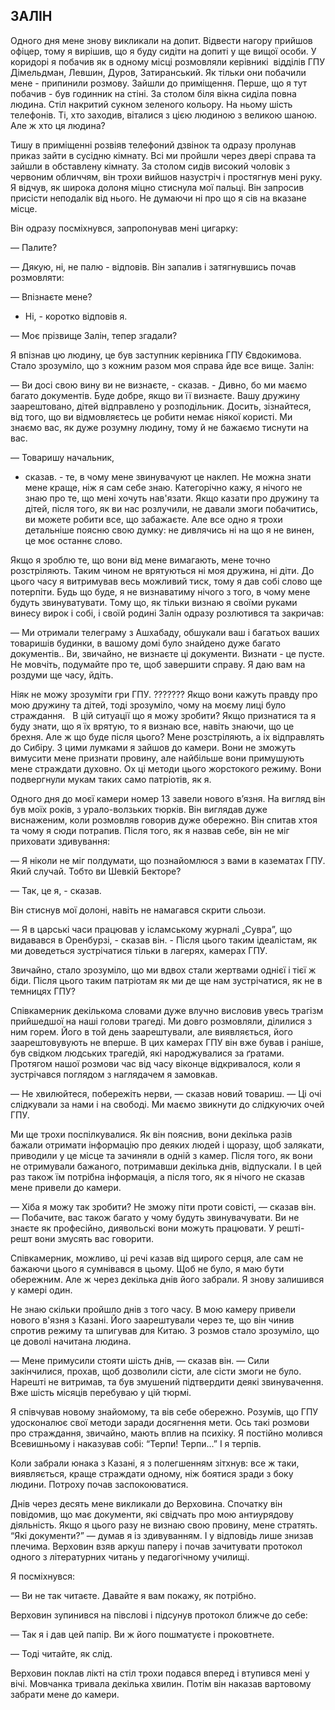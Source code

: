 ## ЗАЛІН

Одного дня мене знову викликали на допит.
Відвести нагору прийшов офіцер, тому я вирішив, що я буду сидіти на допиті у ще вищої особи.
У коридорі я побачив як в одному місці розмовляли керівникі  відділів ГПУ Дімельдман, Левшин, Дуров, Затиранський.
Як тільки они побачили мене - припинили розмову.
Зайшли до приміщення.
Перше, що я тут побачив - був годинник на стіні.
За столом біля вікна сиділа повна людина.
Стіл накритий сукном зеленого кольору.
На ньому шість телефонів.
Ті, хто заходив, віталися з цією людиною з великою шаною.
Але ж хто ця людина?

Тишу в приміщенні розвіяв телефоний дзвінок та одразу пролунав приказ зайти в сусідню кімнату.
Всі ми пройшли через двері справа та зайшли в обставлену кімнату.
За столом сидів високий чоловік з червоним обличчям, він трохи вийшов назустріч і простягнув мені руку.
Я відчув, як широка долоня міцно стиснула мої пальці.
Він запросив присісти неподалік від нього.
Не думаючи ні про що я сів на вказане місце.

Він одразу посміхнувся, запропонував мені цигарку:

— Палите?

— Дякую, ні, не палю - відповів.
Він запалив і затягнувшись почав розмовляти:

— Впізнаєте мене?

- Ні, - коротко відповів я.

— Моє прізвище Залін, тепер згадали?

Я впізнав цю людину, це був заступник керівника ГПУ Євдокимова.
Стало зрозуміло, що з кожним разом моя справа йде все вище.
Залін:

— Ви досі свою вину ви не визнаєте, - сказав. - Дивно, бо ми маємо багато документів.
Буде добре, якщо ви її визнаєте.
Вашу дружину заарештовано, дітей відправлено у розподільник.
Досить, зізнайтеся, від того, що ви відмовляєтесь це робити немає ніякої користі.
Ми знаємо вас, як дуже розумну людину, тому й не бажаємо тиснути на вас.

— Товаришу начальник,

- сказав. - те, в чому мене звинувачуют це наклеп.
Не можна знати мене краще, ніж я сам себе знаю.
Категорічно кажу, я нічого не знаю про те, що мені хочуть нав'язати.
Якщо казати про дружину та дітей, після того, як ви нас розлучили, не давали змоги побачитись, ви можете робити все, що забажаєте.
Але все одно я трохи детальніше поясню свою думку: не дивлячись ні на що я не винен, це моє останнє слово.

Якщо я зроблю те, що вони від мене вимагають, мене точно розстріляють.
Таким чином не врятуються ні моя дружина, ні діти.
До цього часу я витримував весь можливий тиск, тому я дав собі слово ще потерпіти.
Будь що буде, я не визнаватиму нічого з того, в чому мене будуть звинуватувати.
Тому що, як тільки визнаю я своїми руками винесу вирок і собі, і своїй родині
Залін одразу розлютився та закричав:

— Ми отримали телеграму з Ашхабаду, обшукали ваш і багатьох ваших товаришів будинки, в вашому домі було знайдено дуже багато документів..
Ви, звичайно, не визнаєте ці документи.
Визнати - це пусте.
Не мовчіть, подумайте про те, щоб завершити справу.
Я даю вам на роздуми ще часу, йдіть.

Ніяк не можу зрозуміти гри ГПУ.
??????? Якщо вони кажуть правду про мою дружину та дітей, тоді зрозуміло, чому на моєму лиці було страждання.  
В цій ситуації що я можу зробити?
Якщо признатися та я буду знати, що я їх врятую, то я визнаю все, навіть знаючи, що це брехня.
Але ж що буде після цього?
Мене розстріляють, а іх відправлять до Сибіру.
З цими лумками я зайшов до камери.
Вони не зможуть вимусити мене признати провину, але найбільше вони примушують мене страждати духовно.
Ох ці методи цього жорстокого режиму.
Вони подвергнули мукам таких само патріотів, як я.

Одного дня до моєї камери номер 13 завели нового в’язня.
На вигляд він був моїх років, з урало-волзьких тюрків.
Він виглядав дуже виснаженим, коли розмовляв говорив дуже обережно.
Він спитав хтоя та чому я сюди потрапив.
Після того, як я назвав себе, він не міг приховати здивування:

— Я ніколи не міг полдумати, що познайомлюся з вами в казематах ГПУ.
Який случай.
Тобто ви Шевкій Бекторе?

— Так, це я, - сказав.

Він стиснув мої долоні, навіть не намагався скрити сльози.

— Я в царські часи працював у ісламському журналі „Сувра”, що видавався в Оренбурзі, - сказав він. - Після цього таким ідеалістам, як ми доведеться зустрічатися тільки в лагерях, камерах ГПУ.

Звичайно, стало зрозуміло, що ми вдвох стали жертвами однієї і тієї ж біди.
Після цього таким патріотам як ми де ще нам зустрічатися, як не в темницях ГПУ?

Співкамерник декількома словами дуже влучно висловив увесь трагізм прийшедшої на наші голови трагеді.
Ми довго розмовляли, ділилися з ним горем.
Його в той день заарештували, але виявляється, його заарештовувують не вперше.
В цих камерах ГПУ він вже бував і раніше, був свідком людських трагедій, які народжувалися за ґратами.
Протягом нашої розмови час від часу віконце відкривалося, коли я зустрічався поглядом з наглядачем я замовкав.

— Не хвилюйтеся, побережіть нерви, — сказав новий товариш. — Ці очі слідкували за нами і на свободі.
Ми маємо звикнути до слідкуючих очей ГПУ.

Ми ще трохи поспілкувалися.
Як він пояснив, вони декілька разів бажали отримати інформацію про деяких людей і щоразу, щоб залякати, приводили у це місце та зачиняли в одній з камер.
Після того, як вони не отримували бажаного, потримавши декілька днів, відпускали.
І в цей раз також їм потрібна інформація, а після того, як я нічого не сказав мене привели до камери.

— Хіба я можу так зробити?
Не зможу піти проти совісті, — сказав він. — Побачите, вас також багато у чому будуть звинувачувати.
Ви не знаєте як професійно, диявольскі вони можуть працювати.
У решті-решт вони змусять вас говорити.

Співкамерник, можливо, ці речі казав від щирого серця, але сам не бажаючи цього я сумнівався в цьому.
Щоб не було, я маю бути обережним.
Але ж через декілька днів його забрали.
Я знову залишився у камері один.

Не знаю скільки пройшло днів з того часу.
В мою камеру привели нового в'язня з Казані.
Його заарештували через те, що він чинив спротив режиму та шпигував для Китаю.
З розмов стало зрозуміло, що це доволі начитана людина.

— Мене примусили стояти шість днів, — сказав він. — Сили закінчилися, прохав, щоб дозволили сісти, але сісти змоги не було.
Нарешті не витримав, та був змушений підтвердити деякі звинувачення.
Вже шість місяців перебуваю у цій тюрмі.

Я співчував новому знайомому, та вів себе обережно.
Розумів, що ГПУ удосконалює свої методи заради досягнення мети.
Ось такі розмови про страждання, звичайно, мають вплив на психіку.
Я постійно молився Всевишньому і наказував собі: “Терпи!
Терпи...” І я терпів.

Коли забрали юнака з Казані, я з полегшенням зітхнув: все ж таки, виявляється, краще страждати одному, ніж боятися зради з боку людини.
Потроху почав заспокоюватися.

Днів через десять мене викликали до Верховина.
Спочатку він повідомив, що має документи, які свідчать про мою антиурядову діяльність.
Якщо я цього разу не визнаю свою провину, мене стратять. “Які документи?” — думав я із здивуванням.
І у відповідь лише знизав плечима.
Верховин взяв аркуш паперу і почав зачитувати протокол одного з літературних читань у педагогічному училищі.

Я посміхнувся:

— Ви не так читаєте.
Давайте я вам покажу, як потрібно.

Верховин зупинився на півслові і підсунув протокол ближче до себе:

— Так я і дав цей папір.
Ви ж його пошматуєте і проковтнете.

— Тоді читайте, як слід.

Верховин поклав лікті на стіл трохи подався вперед і втупився мені у вічі.
Мовчанка тривала декілька хвилин.
Потім він наказав вартовому забрати мене до камери.
